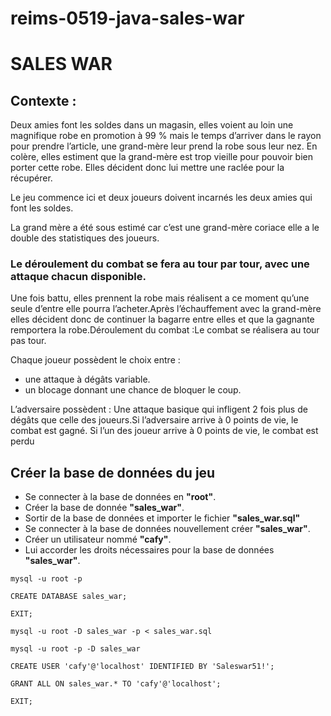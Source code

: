 # reims-0519-java-sales-war

# SALES WAR

## Contexte :

Deux amies font les soldes dans un magasin, elles voient au loin une magnifique robe en promotion à 99 % mais le temps d’arriver dans le rayon pour prendre l’article, une grand-mère leur prend la robe sous leur nez. En colère, elles estiment que la grand-mère est trop vieille pour pouvoir bien porter cette robe. Elles décident donc lui mettre une raclée pour la récupérer.

Le jeu commence ici et deux joueurs doivent incarnés les deux amies qui font les soldes.

La grand mère a été sous estimé car c’est une grand-mère coriace elle a le double des statistiques des joueurs.

### Le déroulement du combat se fera au tour par tour, avec une attaque chacun disponible.

Une fois battu, elles prennent la robe mais réalisent a ce moment qu’une seule d’entre elle pourra l’acheter.Après l’échauffement avec la grand-mère elles décident donc de continuer la bagarre entre elles et que la gagnante remportera la robe.Déroulement du combat :Le combat se réalisera au tour pas tour.

Chaque joueur possèdent le choix entre :
- une attaque à dégâts variable.
- un blocage donnant une chance de bloquer le coup.

L’adversaire possèdent :
Une attaque basique qui infligent 2 fois plus de dégâts que celle des joueurs.Si l’adversaire arrive à 0 points de vie, le combat est gagné.
Si l’un des joueur arrive à 0 points de vie, le combat est perdu

## Créer la base de données du jeu

- Se connecter à la base de données en **"root"**.
- Créer la base de donnée **"sales_war"**.
- Sortir de la base de données et importer le fichier 
**"sales_war.sql"**
- Se connecter à la base de données nouvellement créer **"sales_war"**.
- Créer un utilisateur nommé **"cafy"**.
- Lui accorder les droits nécessaires pour la base de données **"sales_war"**.

```
mysql -u root -p 

CREATE DATABASE sales_war;

EXIT;

mysql -u root -D sales_war -p < sales_war.sql

mysql -u root -p -D sales_war

CREATE USER 'cafy'@'localhost' IDENTIFIED BY 'Saleswar51!';

GRANT ALL ON sales_war.* TO 'cafy'@'localhost';

EXIT;
```